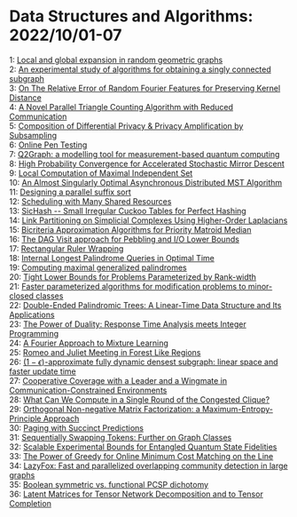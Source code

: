 # Data Structures and Algorithms: 2022/10/01-07  
1: [Local and global expansion in random geometric graphs](https://doi.org/10.48550/arXiv.2210.00158)  
2: [An experimental study of algorithms for obtaining a singly connected  subgraph](https://doi.org/10.48550/arXiv.2210.00243)  
3: [On The Relative Error of Random Fourier Features for Preserving Kernel  Distance](https://doi.org/10.48550/arXiv.2210.00244)  
4: [A Novel Parallel Triangle Counting Algorithm with Reduced Communication](https://doi.org/10.48550/arXiv.2210.00389)  
5: [Composition of Differential Privacy & Privacy Amplification by  Subsampling](https://doi.org/10.48550/arXiv.2210.00597)  
6: [Online Pen Testing](https://doi.org/10.48550/arXiv.2210.00655)  
7: [Q2Graph: a modelling tool for measurement-based quantum computing](https://doi.org/10.48550/arXiv.2210.00657)  
8: [High Probability Convergence for Accelerated Stochastic Mirror Descent](https://doi.org/10.48550/arXiv.2210.00679)  
9: [Local Computation of Maximal Independent Set](https://doi.org/10.48550/arXiv.2210.01104)  
10: [An Almost Singularly Optimal Asynchronous Distributed MST Algorithm](https://doi.org/10.48550/arXiv.2210.01173)  
11: [Designing a parallel suffix sort](https://doi.org/10.48550/arXiv.2210.01475)  
12: [Scheduling with Many Shared Resources](https://doi.org/10.48550/arXiv.2210.01523)  
13: [SicHash -- Small Irregular Cuckoo Tables for Perfect Hashing](https://doi.org/10.48550/arXiv.2210.01560)  
14: [Link Partitioning on Simplicial Complexes Using Higher-Order Laplacians](https://doi.org/10.48550/arXiv.2210.01849)  
15: [Bicriteria Approximation Algorithms for Priority Matroid Median](https://doi.org/10.48550/arXiv.2210.01888)  
16: [The DAG Visit approach for Pebbling and I/O Lower Bounds](https://doi.org/10.48550/arXiv.2210.01897)  
17: [Rectangular Ruler Wrapping](https://doi.org/10.48550/arXiv.2210.01954)  
18: [Internal Longest Palindrome Queries in Optimal Time](https://doi.org/10.48550/arXiv.2210.02000)  
19: [Computing maximal generalized palindromes](https://doi.org/10.48550/arXiv.2210.02067)  
20: [Tight Lower Bounds for Problems Parameterized by Rank-width](https://doi.org/10.48550/arXiv.2210.02117)  
21: [Faster parameterized algorithms for modification problems to  minor-closed classes](https://doi.org/10.48550/arXiv.2210.02167)  
22: [Double-Ended Palindromic Trees: A Linear-Time Data Structure and Its  Applications](https://doi.org/10.48550/arXiv.2210.02292)  
23: [The Power of Duality: Response Time Analysis meets Integer Programming](https://doi.org/10.48550/arXiv.2210.02361)  
24: [A Fourier Approach to Mixture Learning](https://doi.org/10.48550/arXiv.2210.02415)  
25: [Romeo and Juliet Meeting in Forest Like Regions](https://doi.org/10.48550/arXiv.2210.02582)  
26: [$(1-\epsilon)$-approximate fully dynamic densest subgraph: linear space  and faster update time](https://doi.org/10.48550/arXiv.2210.02611)  
27: [Cooperative Coverage with a Leader and a Wingmate in  Communication-Constrained Environments](https://doi.org/10.48550/arXiv.2210.02628)  
28: [What Can We Compute in a Single Round of the Congested Clique?](https://doi.org/10.48550/arXiv.2210.02638)  
29: [Orthogonal Non-negative Matrix Factorization: a  Maximum-Entropy-Principle Approach](https://doi.org/10.48550/arXiv.2210.02672)  
30: [Paging with Succinct Predictions](https://doi.org/10.48550/arXiv.2210.02775)  
31: [Sequentially Swapping Tokens: Further on Graph Classes](https://doi.org/10.48550/arXiv.2210.02835)  
32: [Scalable Experimental Bounds for Entangled Quantum State Fidelities](https://doi.org/10.48550/arXiv.2210.03048)  
33: [The Power of Greedy for Online Minimum Cost Matching on the Line](https://doi.org/10.48550/arXiv.2210.03166)  
34: [LazyFox: Fast and parallelized overlapping community detection in large  graphs](https://doi.org/10.48550/arXiv.2210.03211)  
35: [Boolean symmetric vs. functional PCSP dichotomy](https://doi.org/10.48550/arXiv.2210.03343)  
36: [Latent Matrices for Tensor Network Decomposition and to Tensor  Completion](https://doi.org/10.48550/arXiv.2210.03392)  